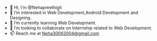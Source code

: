 - 👋 Hi, I’m @Nehapreethigit
- 👀 I’m interested in Web Development,Android Development and Designing.
- 🌱 I’m currently learning Web Development.
- 💞️ I’m looking to collaborate on Internship related to Web Development.
- 📫 Reach me at Neha30062004@gmail.com

<!---
Nehapreethigit/Nehapreethigit is a ✨ special ✨ repository because its `README.md` (this file) appears on your GitHub profile.
You can click the Preview link to take a look at your changes.
--->
